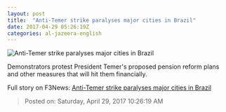 ```yaml
---
layout: post
title:  "Anti-Temer strike paralyses major cities in Brazil"
date: 2017-04-29 05:26:19Z
categories: al-jazeera-english
---
```


![Anti-Temer strike paralyses major cities in Brazil](http://www.aljazeera.com/mritems/Images/2017/4/28/f129c23a928b4b3eb9320ceb259995ce_18.jpg)

Demonstrators protest President Temer's proposed pension reform plans and other measures that will hit them financially.


Full story on F3News: [Anti-Temer strike paralyses major cities in Brazil](http://www.f3nws.com/n/ZSckeF)

> Posted on: Saturday, April 29, 2017 10:26:19 AM
